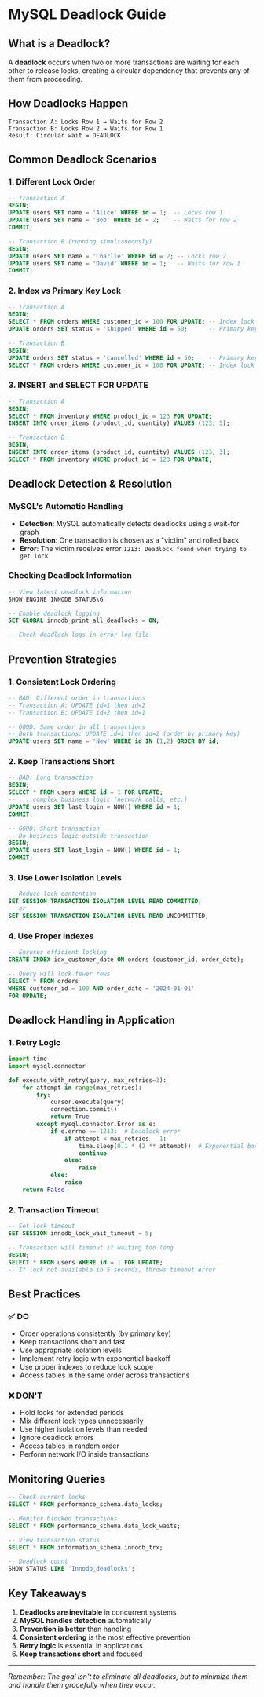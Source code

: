 # MySQL Deadlock Guide

## What is a Deadlock?

A **deadlock** occurs when two or more transactions are waiting for each other to release locks, creating a circular dependency that prevents any of them from proceeding.

## How Deadlocks Happen

```
Transaction A: Locks Row 1 → Waits for Row 2
Transaction B: Locks Row 2 → Waits for Row 1
Result: Circular wait = DEADLOCK
```

## Common Deadlock Scenarios

### 1. Different Lock Order
```sql
-- Transaction A
BEGIN;
UPDATE users SET name = 'Alice' WHERE id = 1;  -- Locks row 1
UPDATE users SET name = 'Bob' WHERE id = 2;    -- Waits for row 2
COMMIT;

-- Transaction B (running simultaneously)
BEGIN;
UPDATE users SET name = 'Charlie' WHERE id = 2; -- Locks row 2
UPDATE users SET name = 'David' WHERE id = 1;   -- Waits for row 1
COMMIT;
```

### 2. Index vs Primary Key Lock
```sql
-- Transaction A
BEGIN;
SELECT * FROM orders WHERE customer_id = 100 FOR UPDATE; -- Index lock
UPDATE orders SET status = 'shipped' WHERE id = 50;      -- Primary key lock

-- Transaction B
BEGIN;
UPDATE orders SET status = 'cancelled' WHERE id = 50;    -- Primary key lock
SELECT * FROM orders WHERE customer_id = 100 FOR UPDATE; -- Index lock
```

### 3. INSERT and SELECT FOR UPDATE
```sql
-- Transaction A
BEGIN;
SELECT * FROM inventory WHERE product_id = 123 FOR UPDATE;
INSERT INTO order_items (product_id, quantity) VALUES (123, 5);

-- Transaction B
BEGIN;
INSERT INTO order_items (product_id, quantity) VALUES (123, 3);
SELECT * FROM inventory WHERE product_id = 123 FOR UPDATE;
```

## Deadlock Detection & Resolution

### MySQL's Automatic Handling
- **Detection**: MySQL automatically detects deadlocks using a wait-for graph
- **Resolution**: One transaction is chosen as a "victim" and rolled back
- **Error**: The victim receives error `1213: Deadlock found when trying to get lock`

### Checking Deadlock Information
```sql
-- View latest deadlock information
SHOW ENGINE INNODB STATUS\G

-- Enable deadlock logging
SET GLOBAL innodb_print_all_deadlocks = ON;

-- Check deadlock logs in error log file
```

## Prevention Strategies

### 1. Consistent Lock Ordering
```sql
-- BAD: Different order in transactions
-- Transaction A: UPDATE id=1 then id=2
-- Transaction B: UPDATE id=2 then id=1

-- GOOD: Same order in all transactions
-- Both transactions: UPDATE id=1 then id=2 (order by primary key)
UPDATE users SET name = 'New' WHERE id IN (1,2) ORDER BY id;
```

### 2. Keep Transactions Short
```sql
-- BAD: Long transaction
BEGIN;
SELECT * FROM users WHERE id = 1 FOR UPDATE;
-- ... complex business logic (network calls, etc.)
UPDATE users SET last_login = NOW() WHERE id = 1;
COMMIT;

-- GOOD: Short transaction
-- Do business logic outside transaction
BEGIN;
UPDATE users SET last_login = NOW() WHERE id = 1;
COMMIT;
```

### 3. Use Lower Isolation Levels
```sql
-- Reduce lock contention
SET SESSION TRANSACTION ISOLATION LEVEL READ COMMITTED;
-- or
SET SESSION TRANSACTION ISOLATION LEVEL READ UNCOMMITTED;
```

### 4. Use Proper Indexes
```sql
-- Ensures efficient locking
CREATE INDEX idx_customer_date ON orders (customer_id, order_date);

-- Query will lock fewer rows
SELECT * FROM orders 
WHERE customer_id = 100 AND order_date = '2024-01-01' 
FOR UPDATE;
```

## Deadlock Handling in Application

### 1. Retry Logic
```python
import time
import mysql.connector

def execute_with_retry(query, max_retries=3):
    for attempt in range(max_retries):
        try:
            cursor.execute(query)
            connection.commit()
            return True
        except mysql.connector.Error as e:
            if e.errno == 1213:  # Deadlock error
                if attempt < max_retries - 1:
                    time.sleep(0.1 * (2 ** attempt))  # Exponential backoff
                    continue
                else:
                    raise
            else:
                raise
    return False
```

### 2. Transaction Timeout
```sql
-- Set lock timeout
SET SESSION innodb_lock_wait_timeout = 5;

-- Transaction will timeout if waiting too long
BEGIN;
SELECT * FROM users WHERE id = 1 FOR UPDATE;
-- If lock not available in 5 seconds, throws timeout error
```

## Best Practices

### ✅ DO
- Order operations consistently (by primary key)
- Keep transactions short and fast
- Use appropriate isolation levels
- Implement retry logic with exponential backoff
- Use proper indexes to reduce lock scope
- Access tables in the same order across transactions

### ❌ DON'T
- Hold locks for extended periods
- Mix different lock types unnecessarily  
- Use higher isolation levels than needed
- Ignore deadlock errors
- Access tables in random order
- Perform network I/O inside transactions

## Monitoring Queries

```sql
-- Check current locks
SELECT * FROM performance_schema.data_locks;

-- Monitor blocked transactions  
SELECT * FROM performance_schema.data_lock_waits;

-- View transaction status
SELECT * FROM information_schema.innodb_trx;

-- Deadlock count
SHOW STATUS LIKE 'Innodb_deadlocks';
```

## Key Takeaways

1. **Deadlocks are inevitable** in concurrent systems
2. **MySQL handles detection** automatically  
3. **Prevention is better** than handling
4. **Consistent ordering** is the most effective prevention
5. **Retry logic** is essential in applications
6. **Keep transactions short** and focused

---
*Remember: The goal isn't to eliminate all deadlocks, but to minimize them and handle them gracefully when they occur.*